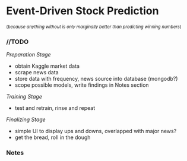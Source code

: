 # Event-Driven Stock Prediction
<sub>(_because anything without is only marginally better than predicting winning numbers_)<sub>


### //TODO
*Preparation Stage* 
- obtain Kaggle market data
- scrape news data
- store data with frequency, news source into database (mongodb?)
- scope possible models, write findings in Notes section

*Training Stage*
- test and retrain, rinse and repeat


*Finalizing Stage*
- simple UI to display ups and downs, overlapped with major news?
- get the bread, roll in the dough


### Notes



